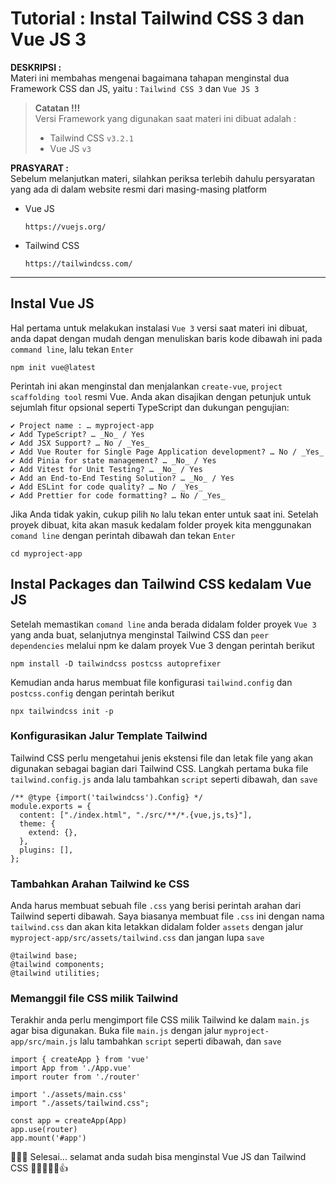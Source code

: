 # Tutorial : Instal Tailwind CSS 3 dan Vue JS 3

**DESKRIPSI :**  
Materi ini membahas mengenai bagaimana tahapan menginstal dua Framework CSS dan JS, yaitu : `Tailwind CSS 3` dan `Vue JS 3`

>  **Catatan !!!**  
>  Versi Framework yang digunakan saat materi ini dibuat adalah :
>    - Tailwind CSS `v3.2.1`
>    - Vue JS `v3`

**PRASYARAT :**  
Sebelum melanjutkan materi, silahkan periksa terlebih dahulu persyaratan yang ada di dalam website resmi dari masing-masing platform
- Vue JS
  ```
  https://vuejs.org/
  ```
- Tailwind CSS
  ```
  https://tailwindcss.com/
  ```

---

## Instal Vue JS
Hal pertama untuk melakukan instalasi `Vue 3` versi saat materi ini dibuat, anda dapat dengan mudah dengan menuliskan baris kode dibawah ini pada `command line`, lalu tekan `Enter`
```
npm init vue@latest
```

Perintah ini akan menginstal dan menjalankan `create-vue`, `project scaffolding tool` resmi Vue. Anda akan disajikan dengan petunjuk untuk sejumlah fitur opsional seperti TypeScript dan dukungan pengujian:
```
✔️ Project name : … myproject-app
✔️ Add TypeScript? … _No_ / Yes
✔️ Add JSX Support? … No / _Yes_
✔️ Add Vue Router for Single Page Application development? … No / _Yes_
✔️ Add Pinia for state management? … _No_ / Yes
✔️ Add Vitest for Unit Testing? … _No_ / Yes
✔️ Add an End-to-End Testing Solution? … _No_ / Yes
✔️ Add ESLint for code quality? … No / _Yes_
✔️ Add Prettier for code formatting? … No / _Yes_
```

Jika Anda tidak yakin, cukup pilih `No` lalu tekan enter untuk saat ini. Setelah proyek dibuat, kita akan masuk kedalam folder proyek kita menggunakan `comand line` dengan perintah dibawah dan tekan `Enter`
```
cd myproject-app
```


## Instal Packages dan Tailwind CSS kedalam Vue JS
Setelah memastikan `comand line` anda berada didalam folder proyek `Vue 3` yang anda buat, selanjutnya menginstal Tailwind CSS dan `peer dependencies` melalui npm ke dalam proyek Vue 3 dengan perintah berikut
```
npm install -D tailwindcss postcss autoprefixer
```

Kemudian anda harus membuat file konfigurasi `tailwind.config` dan `postcss.config` dengan perintah berikut
```
npx tailwindcss init -p
```

### Konfigurasikan Jalur Template Tailwind
Tailwind CSS perlu mengetahui jenis ekstensi file dan letak file yang akan digunakan sebagai bagian dari Tailwind CSS. Langkah pertama buka file `tailwind.config.js` anda lalu tambahkan `script` seperti dibawah, dan `save`
```
/** @type {import('tailwindcss').Config} */
module.exports = {
  content: ["./index.html", "./src/**/*.{vue,js,ts}"],
  theme: {
    extend: {},
  },
  plugins: [],
};
```

### Tambahkan Arahan Tailwind ke CSS
Anda harus membuat sebuah file `.css` yang berisi perintah arahan dari Tailwind seperti dibawah. Saya biasanya membuat file `.css` ini dengan nama `tailwind.css` dan akan kita letakkan didalam folder `assets` dengan jalur `myproject-app/src/assets/tailwind.css` dan jangan lupa `save`

```
@tailwind base;
@tailwind components;
@tailwind utilities;
```

### Memanggil file CSS milik Tailwind
Terakhir anda perlu mengimport file CSS milik Tailwind ke dalam `main.js` agar bisa digunakan. Buka file `main.js` dengan jalur `myproject-app/src/main.js` lalu tambahkan `script` seperti dibawah, dan `save`
```
import { createApp } from 'vue'
import App from './App.vue'
import router from './router'

import './assets/main.css'
import "./assets/tailwind.css";

const app = createApp(App)
app.use(router)
app.mount('#app')
```

👨🏻‍💻 Selesai... selamat anda sudah bisa menginstal Vue JS dan Tailwind CSS 👋😎👏😋🤪👍
